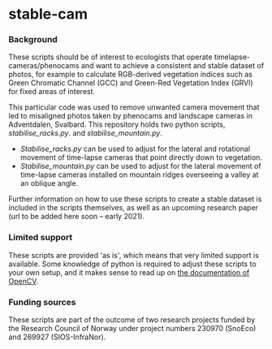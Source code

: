 # stable-cam

### Background

These scripts should be of interest to ecologists that operate timelapse-cameras/phenocams and want to achieve a consistent and stable dataset of photos, for example to calculate RGB-derived vegetation indices such as Green Chromatic Channel (GCC) and Green-Red Vegetation Index (GRVI) for fixed areas of interest. 

This particular code was used to remove unwanted camera movement that led to misaligned photos taken by phenocams and landscape cameras in Adventdalen, Svalbard. This repository holds two python scripts, *stabilise\_racks.py*. and *stabilise\_mountain.py*.

- *Stabilise\_racks.py* can be used to adjust for the lateral and rotational movement of time-lapse cameras that point directly down to vegetation. 
- *Stabilise\_mountain.py* can be used to adjust for the lateral movement of time-lapse cameras installed on mountain ridges overseeing a valley at an oblique angle. 

Further information on how to use these scripts to create a stable dataset is included in the scripts themselves, as well as an upcoming research paper (url to be added here soon – early 2021).


### Limited support
These scripts are provided 'as is', which means that very limited support is available. Some knowledge of python is required to adjust these scripts to your own setup, and it makes sense to read up on [the documentation of OpenCV](https://docs.opencv.org).

### Funding sources
These scripts are part of the outcome of two research projects funded by the Research Council of Norway under project numbers 230970 (SnoEco) and 269927 (SIOS-InfraNor).
